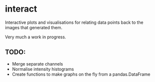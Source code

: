 # interact

Interactive plots and visualisations for relating data points back to the images that generated them.

Very much a work in progress.

## TODO:

- Merge separate channels
- Normalise intensity histograms
- Create functions to make graphs on the fly from a pandas.DataFrame
